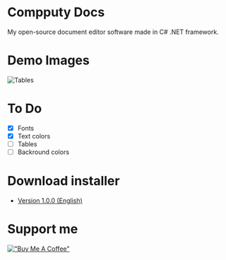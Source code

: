 # Compputy Docs
My open-source document editor software made in C# .NET framework.

# Demo Images

![Tables](https://github.com/petyadev1/Compputy-Docs/blob/main/demo-img/Compputy%20Docs%202022.%2005.%2029.%2011_42_21.png?raw=true)


# To Do

- [x] Fonts
- [x] Text colors
- [ ] Tables
- [ ] Backround colors

# Download installer

- [Version 1.0.0 (English)](https://github.com/petyadev1/Compputy-Docs/tree/main/release)

# Support me
[!["Buy Me A Coffee"](https://www.buymeacoffee.com/assets/img/custom_images/orange_img.png)](https://www.buymeacoffee.com/petertill)
